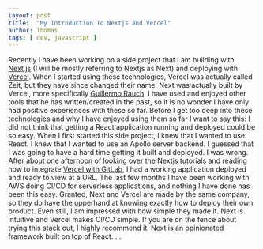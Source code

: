 ```yaml
---
layout: post
title:  "My Introduction To Nextjs and Vercel"
author: Thomas
tags: [ dev, javascript ]
---
```

Recently I have been working on a side project that I am building with [Next.js](https://nextjs.org/) (I will be mostly referring to Nextjs as Next) and deploying with [Vercel](https://vercel.com).
When I started using these technologies, Vercel was actually called Zeit, but they have since changed their name.
Next was actually built by Vercel, more specifically [Guillermo Rauch](https://rauchg.com/).
I have used and enjoyed other tools that he has written/created in the past, so it is no wonder I have only had positive experiences with these so far.
Before I get too deep into these technologies and why I have enjoyed using them so far I want to say this: I did not think that getting a React application running and deployed could be so easy.
When I first started this side project, I knew that I wanted to use React.
I knew that I wanted to use an Apollo server backend.
I guessed that I was going to have a hard time getting it built and deployed.
I was wrong.
After about one afternoon of looking over the [Nextjs tutorials](https://nextjs.org/learn/basics/create-nextjs-app) and reading how to integrate [Vercel with GitLab](https://vercel.com/gitlab), I had a working application deployed and ready to view at a URL.
The last few months I have been working with AWS doing CI/CD for serverless applications, and nothing I have done has been this easy.
Granted, Next and Vercel are made by the same company, so they do have the upperhand at knowing exactly how to deploy their own product.
Even still, I am impressed with how simple they made it.
Next is intuitive and Vercel makes CI/CD simple.
If you are on the fence about trying this stack out, I highly recommend it.
Next is an opinionated framework built on top of React.
...
